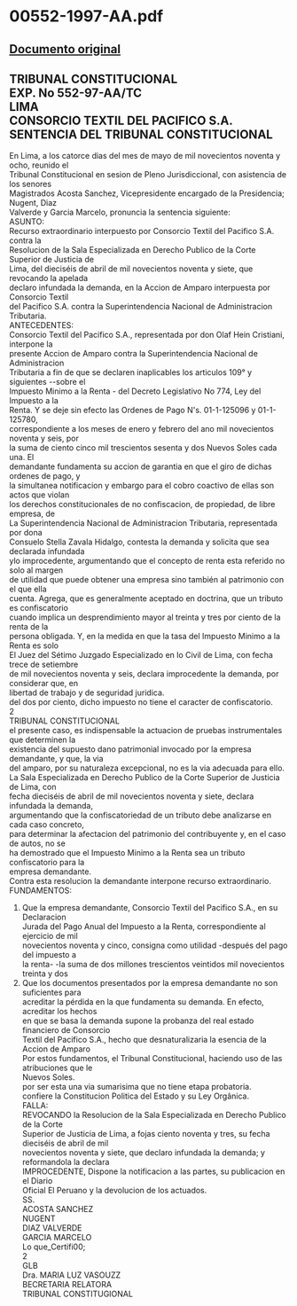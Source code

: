 
00552-1997-AA.pdf
=================
  
[Documento original](https://tc.gob.pe/jurisprudencia/1998/00552-1997-AA.pdf)  
---  
  
TRIBUNAL CONSTITUCIONAL  
EXP. No 552-97-AA/TC  
LIMA  
CONSORCIO TEXTIL DEL PACIFICO S.A.  
SENTENCIA DEL TRIBUNAL CONSTITUCIONAL  
-  
En Lima, a los catorce dias del mes de mayo de mil novecientos noventa y ocho, reunido el  
Tribunal Constitucional en sesion de Pleno Jurisdiccional, con asistencia de los senores  
Magistrados Acosta Sanchez, Vicepresidente encargado de la Presidencia; Nugent, Diaz  
Valverde y Garcia Marcelo, pronuncia la sentencia siguiente:  
ASUNTO:  
Recurso extraordinario interpuesto por Consorcio Textil del Pacifico S.A. contra la  
Resolucion de la Sala Especializada en Derecho Publico de la Corte Superior de Justicia de  
Lima, del dieciséis de abril de mil novecientos noventa y siete, que revocando la apelada  
declaro infundada la demanda, en la Accion de Amparo interpuesta por Consorcio Textil  
del Pacifico S.A. contra la Superintendencia Nacional de Administracion Tributaria.  
ANTECEDENTES:  
Consorcio Textil del Pacifico S.A., representada por don Olaf Hein Cristiani, interpone la  
presente Accion de Amparo contra la Superintendencia Nacional de Administracion  
Tributaria a fin de que se declaren inaplicables los articulos 109° y siguientes --sobre el  
Impuesto Minimo a la Renta - del Decreto Legislativo No 774, Ley del Impuesto a la  
Renta. Y se deje sin efecto las Ordenes de Pago N's. 01-1-125096 y 01-1-125780,  
correspondiente a los meses de enero y febrero del ano mil novecientos noventa y seis, por  
la suma de ciento cinco mil trescientos sesenta y dos Nuevos Soles cada una. El  
demandante fundamenta su accion de garantia en que el giro de dichas ordenes de pago, y  
la simultanea notificacion y embargo para el cobro coactivo de ellas son actos que violan  
los derechos constitucionales de no confiscacion, de propiedad, de libre empresa, de  
La Superintendencia Nacional de Administracion Tributaria, representada por dona  
Consuelo Stella Zavala Hidalgo, contesta la demanda y solicita que sea declarada infundada  
ylo improcedente, argumentando que el concepto de renta esta referido no solo al margen  
de utilidad que puede obtener una empresa sino también al patrimonio con el que ella  
cuenta. Agrega, que es generalmente aceptado en doctrina, que un tributo es confiscatorio  
cuando implica un desprendimiento mayor al treinta y tres por ciento de la renta de la  
persona obligada. Y, en la medida en que la tasa del Impuesto Minimo a la Renta es solo  
El Juez del Sétimo Juzgado Especializado en lo Civil de Lima, con fecha trece de setiembre  
de mil novecientos noventa y seis, declara improcedente la demanda, por considerar que, en  
libertad de trabajo y de seguridad juridica.  
del dos por ciento, dicho impuesto no tiene el caracter de confiscatorio.  
2  
TRIBUNAL CONSTITUCIONAL  
el presente caso, es indispensable la actuacion de pruebas instrumentales que determinen la  
existencia del supuesto dano patrimonial invocado por la empresa demandante, y que, la via  
del amparo, por su naturaleza excepcional, no es la via adecuada para ello.  
La Sala Especializada en Derecho Publico de la Corte Superior de Justicia de Lima, con  
fecha dieciséis de abril de mil novecientos noventa y siete, declara infundada la demanda,  
argumentando que la confiscatoriedad de un tributo debe analizarse en cada caso concreto,  
para determinar la afectacion del patrimonio del contribuyente y, en el caso de autos, no se  
ha demostrado que el Impuesto Minimo a la Renta sea un tributo confiscatorio para la  
empresa demandante.  
Contra esta resolucion la demandante interpone recurso extraordinario.  
FUNDAMENTOS:  
1. Que la empresa demandante, Consorcio Textil del Pacifico S.A., en su Declaracion  
Jurada del Pago Anual del Impuesto a la Renta, correspondiente al ejercicio de mil  
novecientos noventa y cinco, consigna como utilidad -después del pago del impuesto a  
la renta- -la suma de dos millones trescientos veintidos mil novecientos treinta y dos  
2. Que los documentos presentados por la empresa demandante no son suficientes para  
acreditar la pérdida en la que fundamenta su demanda. En efecto, acreditar los hechos  
en que se basa la demanda supone la probanza del real estado financiero de Consorcio  
Textil del Pacifico S.A., hecho que desnaturalizaria la esencia de la Accion de Amparo  
Por estos fundamentos, el Tribunal Constitucional, haciendo uso de las atribuciones que le  
Nuevos Soles.  
por ser esta una via sumarisima que no tiene etapa probatoria.  
confiere la Constitucion Politica del Estado y su Ley Orgânica.  
FALLA:  
REVOCANDO la Resolucion de la Sala Especializada en Derecho Publico de la Corte  
Superior de Justicia de Lima, a fojas ciento noventa y tres, su fecha dieciséis de abril de mil  
novecientos noventa y siete, que declaro infundada la demanda; y reformandola la declara  
IMPROCEDENTE, Dispone la notificacion a las partes, su publicacion en el Diario  
Oficial El Peruano y la devolucion de los actuados.  
SS.  
ACOSTA SANCHEZ  
NUGENT  
DIAZ VALVERDE  
GARCIA MARCELO  
Lo que_Certifi00;  
2  
GLB  
Dra. MARIA LUZ VASOUZZ  
BECRETARIA RELATORA  
TRIBUNAL CONSTITUGIONAL